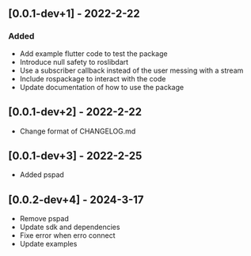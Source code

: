 ## [0.0.1-dev+1] - 2022-2-22
### Added
- Add example flutter code to test the package
- Introduce null safety to roslibdart
- Use a subscriber callback instead of the user messing with a stream
- Include rospackage to interact with the code
- Update documentation of how to use the package

## [0.0.1-dev+2] - 2022-2-22
- Change format of CHANGELOG.md

## [0.0.1-dev+3] - 2022-2-25
- Added pspad

## [0.0.2-dev+4] - 2024-3-17
- Remove pspad
- Update sdk and dependencies
- Fixe error when erro connect
- Update examples